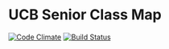 # UCB Senior Class Map
[![Code Climate](https://codeclimate.com/repos/56cea084477c410067006f36/badges/0fd2efc5df29b29dbaef/gpa.svg)](https://codeclimate.com/repos/56cea084477c410067006f36/feed)
[![Build Status](https://travis-ci.org/gavinksong/cs169-ucb-senior-map.svg?branch=master)](https://travis-ci.org/gavinksong/cs169-ucb-senior-map)
